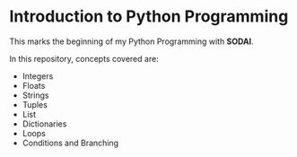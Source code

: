 # Introduction to Python Programming

This marks the beginning of my Python Programming with **SODAI**.

In this repository, concepts covered are:
- Integers
- Floats
- Strings
- Tuples
- List
- Dictionaries
- Loops
- Conditions and Branching
